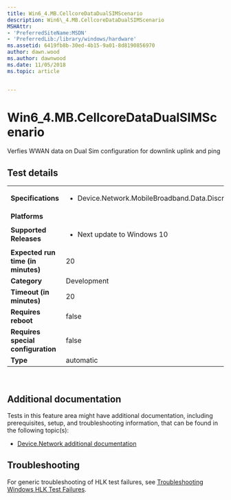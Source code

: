 ```yaml
---
title: Win6_4.MB.CellcoreDataDualSIMScenario
description: Win6\_4.MB.CellcoreDataDualSIMScenario
MSHAttr:
- 'PreferredSiteName:MSDN'
- 'PreferredLib:/library/windows/hardware'
ms.assetid: 6419fb8b-30ed-4b15-9a01-8d8190856970
author: dawn.wood
ms.author: dawnwood
ms.date: 11/05/2018
ms.topic: article


---
```


# Win6_4.MB.CellcoreDataDualSIMScenario


Verfies WWAN data on Dual Sim configuration for downlink uplink and ping

## Test details
|||
|---|---|
| **Specifications**  | <ul><li>Device.Network.MobileBroadband.Data.Discretional</li></ul> |  
| **Platforms**   | <ul></ul> |
| **Supported Releases** | <ul><li>Next update to Windows 10</li></ul> |
|**Expected run time (in minutes)**| 20 |
|**Category**| Development |
|**Timeout (in minutes)**| 20 |
|**Requires reboot**| false |
|**Requires special configuration**| false |
|**Type**| automatic |

 

## <span id="Additional_documentation"></span><span id="additional_documentation"></span><span id="ADDITIONAL_DOCUMENTATION"></span>Additional documentation


Tests in this feature area might have additional documentation, including prerequisites, setup, and troubleshooting information, that can be found in the following topic(s):

-   [Device.Network additional documentation](device-network-additional-documentation.md)

## <span id="Troubleshooting"></span><span id="troubleshooting"></span><span id="TROUBLESHOOTING"></span>Troubleshooting


For generic troubleshooting of HLK test failures, see [Troubleshooting Windows HLK Test Failures](..\user\troubleshooting-windows-hlk-test-failures.md).

 

 






